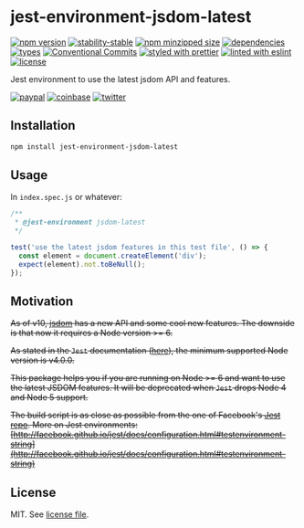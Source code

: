 # jest-environment-jsdom-latest

[![npm version](https://img.shields.io/npm/v/jest-environment-jsdom-latest)](https://www.npmjs.com/package/jest-environment-jsdom-latest)
[![stability-stable](https://img.shields.io/badge/stability-stable-green.svg)](https://www.npmjs.com/package/jest-environment-jsdom-latest)
[![npm minzipped size](https://img.shields.io/bundlephobia/minzip/jest-environment-jsdom-latest)](https://bundlephobia.com/package/jest-environment-jsdom-latest)
[![dependencies](https://img.shields.io/librariesio/release/npm/jest-environment-jsdom-latest)](https://github.com/dmnsgn/jest-environment-jsdom-latest/blob/main/package.json)
[![types](https://img.shields.io/npm/types/jest-environment-jsdom-latest)](https://github.com/microsoft/TypeScript)
[![Conventional Commits](https://img.shields.io/badge/Conventional%20Commits-1.0.0-fa6673.svg)](https://conventionalcommits.org)
[![styled with prettier](https://img.shields.io/badge/styled_with-Prettier-f8bc45.svg?logo=prettier)](https://github.com/prettier/prettier)
[![linted with eslint](https://img.shields.io/badge/linted_with-ES_Lint-4B32C3.svg?logo=eslint)](https://github.com/eslint/eslint)
[![license](https://img.shields.io/github/license/dmnsgn/jest-environment-jsdom-latest)](https://github.com/dmnsgn/jest-environment-jsdom-latest/blob/main/LICENSE.md)

Jest environment to use the latest jsdom API and features.

[![paypal](https://img.shields.io/badge/donate-paypal-informational?logo=paypal)](https://paypal.me/dmnsgn)
[![coinbase](https://img.shields.io/badge/donate-coinbase-informational?logo=coinbase)](https://commerce.coinbase.com/checkout/56cbdf28-e323-48d8-9c98-7019e72c97f3)
[![twitter](https://img.shields.io/twitter/follow/dmnsgn?style=social)](https://twitter.com/dmnsgn)


## Installation

```bash
npm install jest-environment-jsdom-latest
```

## Usage

In `index.spec.js` or whatever:


```js
/**
 * @jest-environment jsdom-latest
 */

test('use the latest jsdom features in this test file', () => {
  const element = document.createElement('div');
  expect(element).not.toBeNull();
});
```

## Motivation

~~As of v10, [jsdom](https://github.com/tmpvar/jsdom#jsdom) has a new API and some cool new features. The downside is that now it requires a Node version >= 6.~~

~~As stated in the `Jest` documentation ([here](http://facebook.github.io/jest/docs/en/troubleshooting.html#compatibility-issues)), the minimum supported Node version is v4.0.0.~~

~~This package helps you if you are running on Node >= 6 and want to use the latest JSDOM features. It will be deprecated when `Jest` drops Node 4 and Node 5 support.~~

~~The build script is as close as possible from the one of Facebook's [Jest repo](https://github.com/facebook/jest).
More on Jest environments: [http://facebook.github.io/jest/docs/configuration.html#testenvironment-string](http://facebook.github.io/jest/docs/configuration.html#testenvironment-string)~~


## License

MIT. See [license file](https://github.com/dmnsgn/jest-environment-jsdom-latest/blob/main/LICENSE.md).

